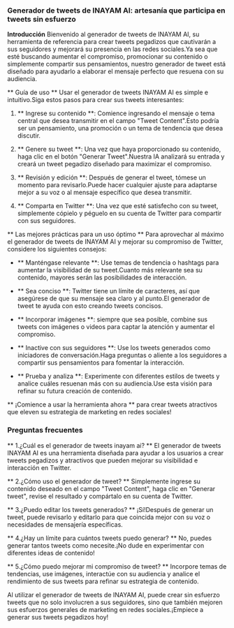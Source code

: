 ### Generador de tweets de INAYAM AI: artesanía que participa en tweets sin esfuerzo

**Introducción**
Bienvenido al generador de tweets de INAYAM AI, su herramienta de referencia para crear tweets pegadizos que cautivarán a sus seguidores y mejorará su presencia en las redes sociales.Ya sea que esté buscando aumentar el compromiso, promocionar su contenido o simplemente compartir sus pensamientos, nuestro generador de tweet está diseñado para ayudarlo a elaborar el mensaje perfecto que resuena con su audiencia.

** Guía de uso **
Usar el generador de tweets INAYAM AI es simple e intuitivo.Siga estos pasos para crear sus tweets interesantes:

1. ** Ingrese su contenido **: Comience ingresando el mensaje o tema central que desea transmitir en el campo "Tweet Content".Esto podría ser un pensamiento, una promoción o un tema de tendencia que desea discutir.

2. ** Genere su tweet **: Una vez que haya proporcionado su contenido, haga clic en el botón "Generar Tweet".Nuestra IA analizará su entrada y creará un tweet pegadizo diseñado para maximizar el compromiso.

3. ** Revisión y edición **: Después de generar el tweet, tómese un momento para revisarlo.Puede hacer cualquier ajuste para adaptarse mejor a su voz o al mensaje específico que desea transmitir.

4. ** Comparta en Twitter **: Una vez que esté satisfecho con su tweet, simplemente cópielo y péguelo en su cuenta de Twitter para compartir con sus seguidores.

** Las mejores prácticas para un uso óptimo **
Para aprovechar al máximo el generador de tweets de INAYAM AI y mejorar su compromiso de Twitter, considere los siguientes consejos:

- ** Manténgase relevante **: Use temas de tendencia o hashtags para aumentar la visibilidad de su tweet.Cuanto más relevante sea su contenido, mayores serán las posibilidades de interacción.

- ** Sea conciso **: Twitter tiene un límite de caracteres, así que asegúrese de que su mensaje sea claro y al punto.El generador de tweet te ayuda con esto creando tweets concisos.

- ** Incorporar imágenes **: siempre que sea posible, combine sus tweets con imágenes o videos para captar la atención y aumentar el compromiso.

- ** Inactive con sus seguidores **: Use los tweets generados como iniciadores de conversación.Haga preguntas o aliente a los seguidores a compartir sus pensamientos para fomentar la interacción.

- ** Prueba y analiza **: Experimente con diferentes estilos de tweets y analice cuáles resuenan más con su audiencia.Use esta visión para refinar su futura creación de contenido.

** ¡Comience a usar la herramienta ahora ** para crear tweets atractivos que eleven su estrategia de marketing en redes sociales!

### Preguntas frecuentes

** 1.¿Cuál es el generador de tweets inayam ai? **
El generador de tweets INAYAM AI es una herramienta diseñada para ayudar a los usuarios a crear tweets pegadizos y atractivos que pueden mejorar su visibilidad e interacción en Twitter.

** 2.¿Cómo uso el generador de tweet? **
Simplemente ingrese su contenido deseado en el campo "Tweet Content", haga clic en "Generar tweet", revise el resultado y compártalo en su cuenta de Twitter.

** 3.¿Puedo editar los tweets generados? **
¡Sí!Después de generar un tweet, puede revisarlo y editarlo para que coincida mejor con su voz o necesidades de mensajería específicas.

** 4.¿Hay un límite para cuántos tweets puedo generar? **
No, puedes generar tantos tweets como necesite.¡No dude en experimentar con diferentes ideas de contenido!

** 5.¿Cómo puedo mejorar mi compromiso de tweet? **
Incorpore temas de tendencias, use imágenes, interactúe con su audiencia y analice el rendimiento de sus tweets para refinar su estrategia de contenido.

Al utilizar el generador de tweets de INAYAM AI, puede crear sin esfuerzo tweets que no solo involucren a sus seguidores, sino que también mejoren sus esfuerzos generales de marketing en redes sociales.¡Empiece a generar sus tweets pegadizos hoy!